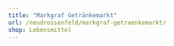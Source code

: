 ```yaml
---
title: "Markgraf Getränkemarkt"
url: /neudrossenfeld/markgraf-getraenkemarkt/
shop: Lebensmittel
---
```

